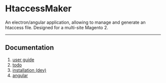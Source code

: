 # HtaccessMaker

An electron/angular application, allowing to manage and generate an htaccess file. Designed for a multi-site Magento 2.  

---

## Documentation

1. [user guide](doc/user_guide.md#users%20guide)
2. [todo](doc/todo.md#todo)
3. [installation (dev)](doc/install.md#installation%20process)
4. [angular](doc/angular.md#original%20doc)
